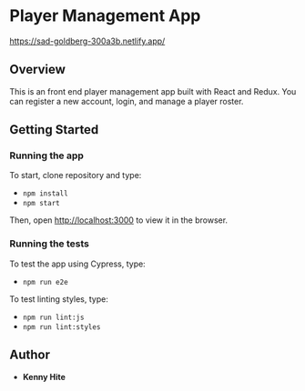 # Player Management App

https://sad-goldberg-300a3b.netlify.app/

## Overview

This is an front end player management app built with React and Redux. You can register a new account, login, and manage a player roster. 

## Getting Started

### Running the app

To start, clone repository and type:
* `npm install` 
* `npm start`

Then, open [http://localhost:3000](http://localhost:3000) to view it in the browser.

### Running the tests

To test the app using Cypress, type:
* `npm run e2e`

To test linting styles, type:
* `npm run lint:js`
* `npm run lint:styles`

## Author

* **Kenny Hite**
